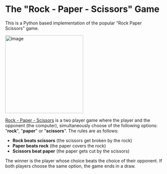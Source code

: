 # The "Rock - Paper - Scissors" Game
<p>This is a Python based implementation of the popular "Rock Paper Scissors" game.</p>
<img alt ="Image" width="250px" src="https://i0.wp.com/www.thegamegal.com/wp-content/uploads/2012/01/Rock-paper-scissors.png?w=500&ssl=1"></img>

<p><a href="https://en.wikipedia.org/wiki/Rock_paper_scissors" target="_blank">Rock - Paper - Scissors</a> is a two player game where the player and the opponent (the computer), simultaneously choose of the 
following options: "<b>rock</b>", "<b>paper</b>" or "<b>scissors</b>". The rules are as follows:</p>

<ul>
  <li><b>Rock beats scissors</b> (the scissors get broken by the rock)</li>
  <li><b>Paper beats rock</b> (the paper covers the rock)</li>
  <li><b>Scissors beat paper</b> (the paper gets cut by the scissors)</li>
</ul>

<p>The winner is the player whose choice beats the choice of their opponent. If both players choose the same option, the game ends in a draw.</p>

